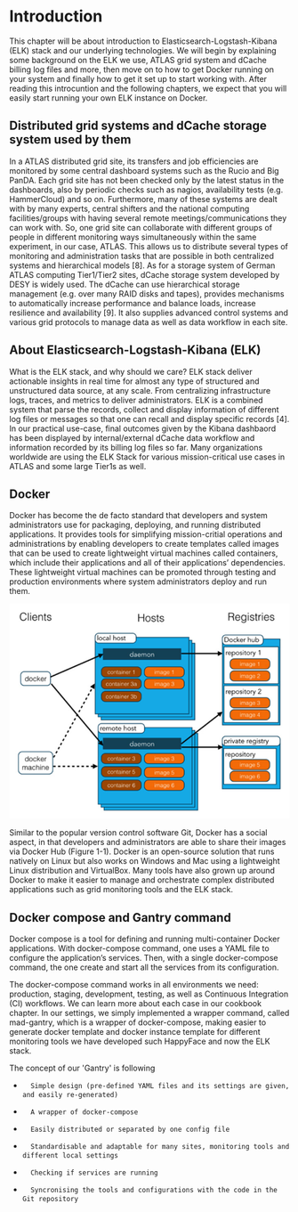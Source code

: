 # Introduction

This chapter will be about introduction to Elasticsearch-Logstash-Kibana (ELK) stack and our underlying technologies.  We will begin by explaining some background on the ELK we use, ATLAS grid system and dCache billing log files and more, then move on to how to get Docker running on your system and finally how to get it set up to start working with. After reading this introcuntion and the following chapters, we expect that you will easily start running your own ELK instance on Docker.


## Distributed grid systems and dCache storage system used by them

In a ATLAS distributed grid site, its transfers and job efficiencies are monitored by some central dashboard systems such as the Rucio and Big PanDA. Each grid site has not been checked only by the latest status in the dashboards, also by periodic checks such as nagios, availability tests (e.g. HammerCloud) and so on. Furthermore, many of these systems are dealt with by many experts, central shifters and the national computing facilities/groups with having several remote meetings/communications they can work with. So, one grid site can collaborate with different groups of people in different monitoring ways simultaneously within the same experiment, in our case, ATLAS. This allows us to distribute several types of monitoring and administration tasks that are possible in both centralized systems and hierarchical models [8]. As for a storage system of German ATLAS computing Tier1/Tier2 sites, dCache storage system developed by DESY is widely used. The dCache can use hierarchical storage management (e.g. over many RAID disks and tapes), provides mechanisms to automatically increase performance and balance loads, increase resilience and availability [9]. It also supplies advanced control systems and various grid protocols to manage data as well as data workflow in each site.


## About Elasticsearch-Logstash-Kibana (ELK)

What is the ELK stack, and why should we care? ELK stack deliver actionable insights in real time for almost any type of structured and unstructured data source, at any scale. From centralizing infrastructure logs, traces, and metrics to deliver administrators. ELK is a combined system that parse the records, collect and display information of different log files or messages so that one can recall and display specific records [4]. In our practical use-case, final outcomes given by the Kibana dashbaord has been displayed by internal/external dCache data workflow and information recorded by its billing log files so far. Many organizations worldwide are using the ELK Stack for various mission-critical use cases in ATLAS and some large Tier1s as well. 




## Docker

Docker has become the de facto standard that developers and system administrators use for packaging, deploying, and running distributed applications. It provides tools for simplifying mission-critial operations and administrations by enabling developers to create templates called images that can be used to create lightweight virtual machines called containers, which include their applications and all of their applications’ dependencies. These lightweight virtual machines can be promoted through testing and production environments where system administrators deploy and run them.

![Figure 1-1. How docker works.](images/docker.png)

Similar to the popular version control software Git, Docker has a social aspect, in that developers and administrators are able to share their images via Docker Hub (Figure 1-1). Docker is an open-source solution that runs natively on Linux but also works on Windows and Mac using a lightweight Linux distribution and VirtualBox. Many tools have also grown up around Docker to make it easier to manage and orchestrate complex distributed applications such as grid monitoring tools and the ELK stack.



## Docker compose and Gantry command

Docker compose is a tool for defining and running multi-container Docker applications. With docker-compose command, one uses a YAML file to configure the application’s services. Then, with a single docker-compose command, the one create and start all the services from its configuration. 

The docker-compose command works in all environments we need: production, staging, development, testing, as well as Continuous Integration (CI) workflows. We can learn more about each case in our cookbook chapter. In our settings, we simply implemented a wrapper command, called mad-gantry, which is a wrapper of docker-compose, making easier to generate docker template and docker instance template for different monitoring tools we have developed such HappyFace and now the ELK stack. 

The concept of our 'Gantry' is following

*       Simple design (pre-defined YAML files and its settings are given, and easily re-generated)
*       A wrapper of docker-compose
*       Easily distributed or separated by one config file
*       Standardisable and adaptable for many sites, monitoring tools and different local settings
*       Checking if services are running
*       Syncronising the tools and configurations with the code in the Git repository

